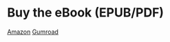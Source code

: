 # Buy the eBook (EPUB/PDF)


[Amazon](https://www.amazon.com/Start-Using-Git-NOW-30-Minute-ebook/dp/B0CW1NGPQK)
[Gumroad](https://hijamesgill.gumroad.com/l/git30minutes)
